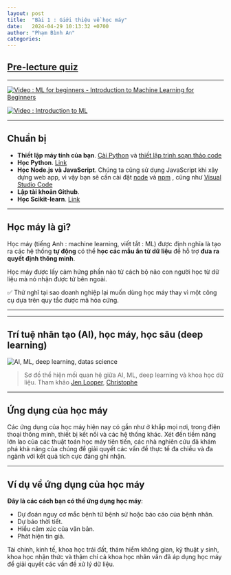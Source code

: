 ```yaml
---
layout: post
title:  "Bài 1 : Giới thiệu về học máy"
date:   2024-04-29 10:13:32 +0700
author: "Phạm Bình An"
categories: 
---
```


## [Pre-lecture quiz](https://gray-sand-07a10f403.1.azurestaticapps.net/quiz/1/)

---

[![Video : ML for beginners - Introduction to Machine Learning for Beginners](https://img.youtube.com/vi/6mSx_KJxcHI/0.jpg)](https://youtu.be/6mSx_KJxcHI "ML for beginners - Introduction to Machine Learning for Beginners")

[![Video : Introduction to ML](https://img.youtube.com/vi/h0e2HAPTGF4/0.jpg)](https://youtu.be/h0e2HAPTGF4 "Introduction to ML")

---
## Chuẩn bị

- **Thiết lập máy tính của bạn**. [Cài Python](https://youtu.be/CXZYvNRIAKM) và [thiết lập trình soạn thảo code](https://youtu.be/EU8eayHWoZg)
- **Học Python**. [Link](https://www.youtube.com/watch?v=jMowY8A0e0o&list=PLZPCoTKpEddAqfpzaduxaAo-7wqmSaYXY&pp=iAQB)
- **Học Node.js và JavaScript**. Chúng ta cũng sử dụng JavaScript khi xây dựng web app, vì vậy bạn sẽ cần cài đặt [node](https://nodejs.org) và [npm](https://www.npmjs.com/) , cũng như [Visual Studio Code](https://code.visualstudio.com/) 
- **Lập tài khoản Github**. 
- **Học Scikit-learn**. [Link](https://scikit-learn.org/stable/user_guide.html)

---
## Học máy là gì? 

Học máy (tiếng Anh : machine learning, viết tắt : ML) được định nghĩa là tạo ra các hệ thống **tự động** có thể **học các mẫu ẩn từ dữ liệu** để hỗ trợ **đưa ra quyết định thông minh**.

Học máy được lấy cảm hứng phần nào từ cách bộ não con người học từ dữ liệu mà nó nhận được từ bên ngoài.

✅ Thử nghĩ tại sao doanh nghiệp lại muốn dùng học máy thay vì một công cụ dựa trên quy tắc được mã hóa cứng.

---

---
## Trí tuệ nhân tạo (AI), học máy, học sâu (deep learning)

![AI, ML, deep learning, datas science]({{site.url}}/assets/images/classic-ML-course/ai-ml-ds.png)

> Sơ đồ thể hiện mối quan hệ giữa AI, ML, deep learning và khoa học dữ liệu. Tham khảo [Jen Looper](https://twitter.com/jenlooper), [Christophe](https://softwareengineering.stackexchange.com/questions/366996/distinction-between-ai-ml-neural-networks-deep-learning-and-data-mining)

---
## Ứng dụng của học máy

Các ứng dụng của học máy hiện nay có gần như ở khắp mọi nơi, trong điện thoại thông minh, thiết bị kết nối và các hệ thống khác. Xét đến tiềm năng lớn lao của các thuật toán học máy tiên tiến, các nhà nghiên cứu đã khám phá khả năng của chúng để giải quyết các vấn đề thực tế đa chiều và đa ngành với kết quả tích cực đáng ghi nhận.

---
## Ví dụ về ứng dụng của học máy

**Đây là các cách bạn có thể ứng dụng học máy**:

- Dự đoán nguy cơ mắc bệnh từ bệnh sử hoặc báo cáo của bệnh nhân.
- Dự báo thời tiết.
- Hiểu cảm xúc của văn bản.
- Phát hiện tin giả.

Tài chính, kinh tế, khoa học trái đất, thám hiểm không gian, kỹ thuật y sinh, khoa học nhận thức và thậm chí cả khoa học nhân văn đã áp dụng học máy để giải quyết các vấn đề xử lý dữ liệu.
